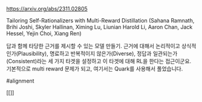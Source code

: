 https://arxiv.org/abs/2311.02805

Tailoring Self-Rationalizers with Multi-Reward Distillation (Sahana Ramnath, Brihi Joshi, Skyler Hallinan, Ximing Lu, Liunian Harold Li, Aaron Chan, Jack Hessel, Yejin Choi, Xiang Ren)

답과 함께 타당한 근거를 제시할 수 있는 모델 만들기. 근거에 대해서 논리적이고 상식적인가(Plausibility), 명료하고 반복적이지 않은가(Diverse), 정답과 일관되는가(Consistent)라는 세 가지 타겟을 설정하고 이 타겟에 대해 RL을 한다는 접근이군요. 기본적으로 multi reward 문제가 되고, 여기서는 Quark를 사용해서 풀었습니다.

#alignment 

[[]]